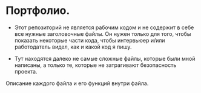 # Портфолио.

* Этот репозиторий не является рабочим кодом и не содержит в себе все нужные заголовочные файлы. 
Он нужен только для того, чтобы показать некоторые части кода, чтобы интервьюер и/или работодатель видел, как и какой код я пишу.

* Тут находятся далеко не самые сложные файлы, которые были мной написаны, а только те, которые не затрагивают безопасность проекта.

Описание каждого файла и его функций внутри файла.
